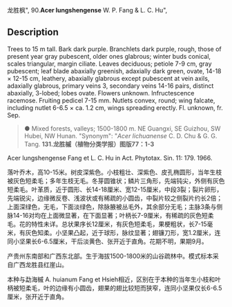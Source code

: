 龙胜枫",
90.**Acer lungshengense** W. P. Fang & L. C. Hu",

## Description
Trees to 15 m tall. Bark dark purple. Branchlets dark purple, rough, those of present year gray pubescent, older ones glabrous; winter buds conical, scales triangular, margin ciliate. Leaves deciduous; petiole 7-9 cm, gray pubescent; leaf blade abaxially greenish, adaxially dark green, ovate, 14-18 × 12-15 cm, leathery, abaxially glabrous except pubescent at vein axils, adaxially glabrous, primary veins 3, secondary veins 14-16 pairs, distinct abaxially, 3-lobed; lobes ovate. Flowers unknown. Infructescence racemose. Fruiting pedicel 7-15 mm. Nutlets convex, round; wing falcate, including nutlet 6-6.5 × ca. 1.2 cm, wings spreading erectly. Fl. unknown, fr. Sep.

> ● Mixed forests, valleys; 1500-1800 m. NE Guangxi, SE Guizhou, SW Hubei, NW Hunan.
  "Synonym": "*Acer lichuanense* C. D. Chu &amp; G. G. Tang.
**131.龙胜槭（植物分类学报）图版77：1-3**

Acer lungshengense Fang et L. C. Hu in Act. Phytotax. Sin. 11: 179. 1966.

落叶乔木，高10-15米。树皮深紫色。小枝粗壮、深紫色、皮孔椭圆形，当年生枝被灰色短柔毛；多年生枝无毛。冬芽圆锥状；鳞片三角形，先端钝尖，外侧有灰色短柔毛。叶革质，近于圆形、长14-18厘米、宽12-15厘米，中段3裂；裂片卵形，先端锐尖，边缘微反卷、浅波状或有稀疏的小圆齿，中裂片较之侧裂片约长2倍；上面深绿色，无毛，下面淡绿色，除脉腋被丛毛外，其余部分无毛；主脉3条与侧脉14-16对均在上面微显著，在下面显著；叶柄长7-9厘米，有稀疏的灰色短柔毛。花的特性未详。总状果序长12厘米，有灰色短柔毛，果梗粗状，长7-15毫米，有灰色知柔。小坚果凸起，近于球形，脉纹显著；翅镰刀形，宽1.2厘米，连同小坚果长6-6.5厘米，干后淡黄色、张开近于直角。花期不明，果期9月。

产贵州东南部和广西东北部。生于海拔1500-1800米的山谷疏林中。模式标本采自广西龙胜县红崖山。

本种与勐海槭 A. huianum Fang et Hsieh相近，区别在于本种的当年生小枝和叶柄被短柔毛，叶的边缘有小圆齿，翅果的翅比较短而狭窄，连同小坚果仅长6-6.5厘米，张开近于直角。
